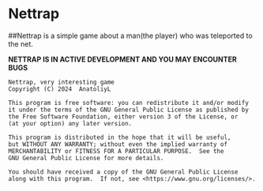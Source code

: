# **Nettrap**
##Nettrap is a simple game about a man(the player) who was teleported to the net.

**NETTRAP IS IN ACTIVE DEVELOPMENT AND YOU MAY ENCOUNTER BUGS**

    Nettrap, very interesting game
    Copyright (C) 2024  AnatoliyL

    This program is free software: you can redistribute it and/or modify
    it under the terms of the GNU General Public License as published by
    the Free Software Foundation, either version 3 of the License, or
    (at your option) any later version.

    This program is distributed in the hope that it will be useful,
    but WITHOUT ANY WARRANTY; without even the implied warranty of
    MERCHANTABILITY or FITNESS FOR A PARTICULAR PURPOSE.  See the
    GNU General Public License for more details.

    You should have received a copy of the GNU General Public License
    along with this program.  If not, see <https://www.gnu.org/licenses/>.

